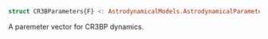 ```julia
struct CR3BParameters{F} <: AstrodynamicalModels.AstrodynamicalParameters{F, 1}
```

A paremeter vector for CR3BP dynamics.
